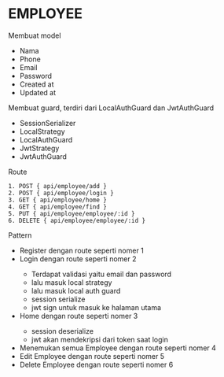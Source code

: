<h1> EMPLOYEE </h1>
<p>Membuat model</p>
<ul>
  <li>Nama</li>
  <li>Phone</li>
  <li>Email</li>
  <li>Password</li>
  <li>Created at</li>
  <li>Updated at</li>
</ul>

<p>Membuat guard, terdiri dari LocalAuthGuard dan JwtAuthGuard</p>
<ul>
  <li>SessionSerializer</li>
  <li>LocalStrategy</li>
  <li>LocalAuthGuard</li>
  <li>JwtStrategy</li>
  <li>JwtAuthGuard</li>
</ul>

<p>Route</p>
<code>1. POST { api/employee/add } </code><br>
<code>2. POST { api/employee/login } </code><br>
<code>3. GET { api/employee/home } </code><br>
<code>4. GET { api/employee/find } </code><br>
<code>5. PUT { api/employee/employee/:id } </code><br>
<code>6. DELETE { api/employee/employee/:id } </code><br>

<p>Pattern</p>
<ul>
  <li>Register dengan route seperti nomer 1 </li>
  <li>Login dengan route seperti nomer 2 </li>
    <ul>
      <li>Terdapat validasi yaitu email dan password</li>
      <li>lalu masuk local strategy</li>
      <li>lalu masuk local auth guard</li>
      <li>session serialize</li>
      <li>jwt sign untuk masuk ke halaman utama</li>
    </ul>
  <li>Home dengan route seperti nomer 3 </li>
    <ul>
      <li>session deserialize</li>
      <li>jwt akan mendekripsi dari token saat login </li>
    </ul>
  <li>Menemukan semua Employee dengan route seperti nomer 4 </li>
  <li>Edit Employee dengan route seperti nomer 5 </li>
  <li>Delete Employee dengan route seperti nomer 6 </li>
</ul>
